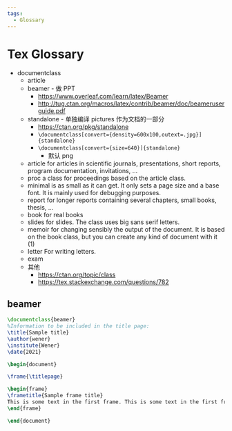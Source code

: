 ```yaml
---
tags:
  - Glossary
---
```


# Tex Glossary

- documentclass
  - article
  - beamer - 做 PPT
    - https://www.overleaf.com/learn/latex/Beamer
    - http://tug.ctan.org/macros/latex/contrib/beamer/doc/beameruserguide.pdf
  - standalone - 单独编译 pictures 作为文档的一部分
    - https://ctan.org/pkg/standalone
    - `\documentclass[convert={density=600x100,outext=.jpg}]{standalone}`
    - `\documentclass[convert={size=640}]{standalone}`
      - 默认 png
  - article for articles in scientific journals, presentations, short reports, program documentation, invitations, ...
  - proc a class for proceedings based on the article class.
  - minimal is as small as it can get. It only sets a page size and a base font. It is mainly used for debugging purposes.
  - report for longer reports containing several chapters, small books, thesis, ...
  - book for real books
  - slides for slides. The class uses big sans serif letters.
  - memoir for changing sensibly the output of the document. It is based on the book class, but you can create any kind of document with it (1)
  - letter For writing letters.
  - exam
  - 其他
    - https://ctan.org/topic/class
    - https://tex.stackexchange.com/questions/782

## beamer

```tex
\documentclass{beamer}
%Information to be included in the title page:
\title{Sample title}
\author{wener}
\institute{Wener}
\date{2021}

\begin{document}

\frame{\titlepage}

\begin{frame}
\frametitle{Sample frame title}
This is some text in the first frame. This is some text in the first frame. This is some text in the first frame.
\end{frame}

\end{document}
```
